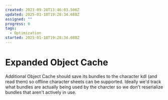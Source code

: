 ```yaml
---
created: 2023-09-20T13:46:03.506Z
updated: 2025-01-18T19:28:34.688Z
assigned: ""
progress: 0
tags:
  - Optimization
started: 2025-01-18T19:28:34.688Z
---
```


# Expanded Object Cache

Additional Object Cache should save its bundles to the character kdl (and read them) so offline character sheets can be supported. Ideally we'd track what bundles are actually being used by the charcter so we don't reserialize bundles that aren't actively in use.
